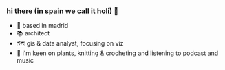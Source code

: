 ### hi there (in spain we call it holi) 👋

<!--
**annassanchez/annassanchez** is a ✨ _special_ ✨ repository because its `README.md` (this file) appears on your GitHub profile.

Here are some ideas to get you started:-->

- 📍 based in madrid
- 📚 architect 
- 🗺️ gis & data analyst, focusing on viz
- 🌱 i'm keen on plants, knitting & crocheting and listening to podcast and music
